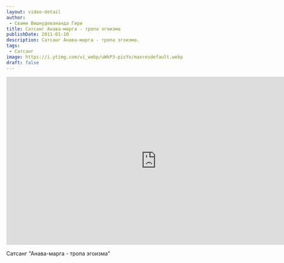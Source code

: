 ```yaml
---
layout: video-detail
author:
 - Свами Вишнудевананда Гири
title: Сатсанг Анава-марга - тропа эгоизма
publishDate: 2011-01-10
description: Сатсанг Анава-марга - тропа эгоизма. 
tags: 
 - Сатсанг
image: https://i.ytimg.com/vi_webp/uWkP3-pisYo/maxresdefault.webp
draft: false
---
```


<iframe width="790" height="444" src="https://www.youtube.com/embed/uWkP3-pisYo" frameborder="0" allowfullscreen=""></iframe> 

  Сатсанг "Анава-марга - тропа эгоизма"

  

 